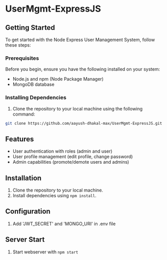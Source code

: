 # UserMgmt-ExpressJS

## Getting Started

To get started with the Node Express User Management System, follow these steps:

### Prerequisites

Before you begin, ensure you have the following installed on your system:

- Node.js and npm (Node Package Manager)
- MongoDB database

### Installing Dependencies

1. Clone the repository to your local machine using the following command:

```bash
git clone https://github.com/aayush-dhakal-max/UserMgmt-ExpressJS.git
```

## Features

- User authentication with roles (admin and user)
- User profile management (edit profile, change password)
- Admin capabilities (promote/demote users and admins)

## Installation

1. Clone the repository to your local machine.
2. Install dependencies using `npm install`.

## Configuration

1. Add 'JWT_SECRET' and 'MONGO_URI' in .env file

## Server Start

1. Start webserver with `npm start`
